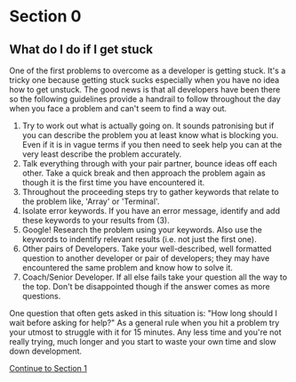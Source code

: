 Section 0
========

What do I do if I get stuck
---------------------------

One of the first problems to overcome as a developer is getting stuck. It's a tricky one because getting stuck sucks especially when you have no idea how to get unstuck. The good news is that all developers have been there so the following guidelines provide a handrail to follow throughout the day when you face a problem and can't seem to find a way out.

1. Try to work out what is actually going on. It sounds patronising but if you can describe the problem you at least know what is blocking you. Even if it is in vague terms if you then need to seek help you can at the very least describe the problem accurately.
2. Talk everything through with your pair partner, bounce ideas off each other. Take a quick break and then approach the problem again as though it is the first time you have encountered it.
3. Throughout the proceeding steps try to gather keywords that relate to the problem like, 'Array' or 'Terminal'.
4. Isolate error keywords. If you have an error message, identify and add these keywords to your results from (3).
5. Google! Research the problem using your keywords. Also use the keywords to indentify relevant results (i.e. not just the first one).
6. Other pairs of Developers. Take your well-described, well formatted question to another developer or pair of developers; they may have encountered the same problem and know how to solve it.
7. Coach/Senior Developer. If all else fails take your question all the way to the top. Don't be disappointed though if the answer comes as more questions.

One question that often gets asked in this situation is: "How long should I wait before asking for help?" As a general rule when you hit a problem try your utmost to struggle with it for 15 minutes. Any less time and you're not really trying, much longer and you start to waste your own time and slow down development.

[Continue to Section 1](./section1.md)
